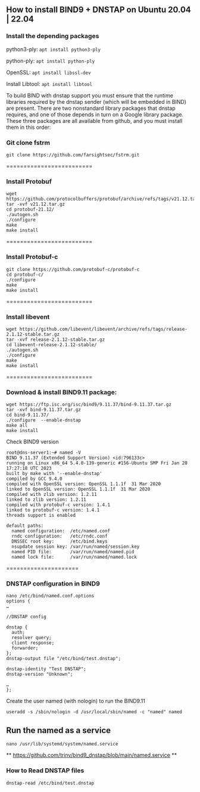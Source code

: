 ## How to install BIND9 + DNSTAP on Ubuntu 20.04 | 22.04

### Install the depending packages

python3-ply: ```apt install python3-ply```

python-ply: ```apt install python-ply```

OpenSSL: ```apt install libssl-dev```

Install Libtool: ```apt install libtool```


To build BIND with dnstap support you must ensure that the runtime libraries required by the dnstap sender (which will be embedded in BIND) are present. There are two nonstandard library packages that dnstap requires, and one of those depends in turn on a Google library package. These three packages are all available from github, and you must install them in this order:

### Git clone fstrm
```
git clone https://github.com/farsightsec/fstrm.git
```
=========================

### Install Protobuf
```
wget https://github.com/protocolbuffers/protobuf/archive/refs/tags/v21.12.tar.gz
tar -xvf v21.12.tar.gz
cd protobuf-21.12/
./autogen.sh
./configure
make
make install
```
=========================

### Install Protobuf-c
```
git clone https://github.com/protobuf-c/protobuf-c
cd protobuf-c/
./configure
make
make install
```
=========================
### Install libevent
```
wget https://github.com/libevent/libevent/archive/refs/tags/release-2.1.12-stable.tar.gz
tar -xvf release-2.1.12-stable.tar.gz
cd libevent-release-2.1.12-stable/
./autogen.sh
./configure
make
make install
```
=========================
### Download & install BIND9.11 package:
```
wget https://ftp.isc.org/isc/bind9/9.11.37/bind-9.11.37.tar.gz
tar -xvf bind-9.11.37.tar.gz
cd bind-9.11.37/
./configure  --enable-dnstap
make all
make install
```

Check BIND9 version
```
root@dns-server1:~# named -V
BIND 9.11.37 (Extended Support Version) <id:796133c>
running on Linux x86_64 5.4.0-139-generic #156-Ubuntu SMP Fri Jan 20 17:27:18 UTC 2023
built by make with '--enable-dnstap'
compiled by GCC 9.4.0
compiled with OpenSSL version: OpenSSL 1.1.1f  31 Mar 2020
linked to OpenSSL version: OpenSSL 1.1.1f  31 Mar 2020
compiled with zlib version: 1.2.11
linked to zlib version: 1.2.11
compiled with protobuf-c version: 1.4.1
linked to protobuf-c version: 1.4.1
threads support is enabled

default paths:
  named configuration:  /etc/named.conf
  rndc configuration:   /etc/rndc.conf
  DNSSEC root key:      /etc/bind.keys
  nsupdate session key: /var/run/named/session.key
  named PID file:       /var/run/named/named.pid
  named lock file:      /var/run/named/named.lock
```
=====================
### DNSTAP configuration in BIND9
```
nano /etc/bind/named.conf.options
options {
…

//DNSTAP config

dnstap {
  auth; 
  resolver query;
  client response;
  forwarder;
};
dnstap-output file "/etc/bind/test.dnstap";

dnstap-identity "Test DNSTAP";
dnstap-version "Unknown";

…
};
```

Create the user named (with nologin) to run the BIND9.11
```
useradd -s /sbin/nologin -d /usr/local/sbin/named -c "named" named
```
## Run the named as a service
```
nano /usr/lib/systemd/system/named.service
```

** https://github.com/trinv/bind9_dnstap/blob/main/named.service **

### How to Read DNSTAP files
```
dnstap-read /etc/bind/test.dnstap
```










